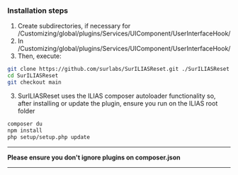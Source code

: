 ### Installation steps
1. Create subdirectories, if necessary for /Customizing/global/plugins/Services/UIComponent/UserInterfaceHook/
2. In /Customizing/global/plugins/Services/UIComponent/UserInterfaceHook/
3. Then, execute:
```bash
git clone https://github.com/surlabs/SurILIASReset.git ./SurILIASReset
cd SurILIASReset
git checkout main
```
3. SurILIASReset uses the ILIAS composer autoloader functionality so, after installing or update the plugin, ensure you run on the ILIAS root folder
```bash
composer du
npm install
php setup/setup.php update
```
***
**Please ensure you don't ignore plugins on composer.json**
***
